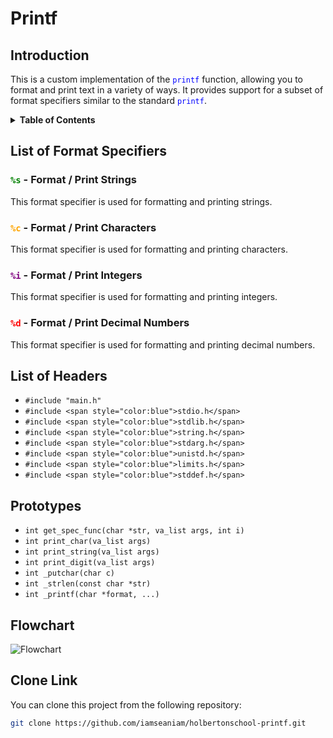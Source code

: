 # Printf

## Introduction

This is a custom implementation of the <span style="color:blue">`printf`</span> function, allowing you to format and print text in a variety of ways. It provides support for a subset of format specifiers similar to the standard <span style="color:blue">`printf`</span>.

<details>
<summary><strong>Table of Contents</strong></summary>

- [List of Format Specifiers](#list-of-format-specifiers)
- [List of Headers](#list-of-headers)
- [Prototypes](#prototypes)
- [Flowchart](#flowchart)
- [Clone Link](#clone-link)
</details>

## List of Format Specifiers

### <span style="color:green">`%s`</span> - Format / Print Strings

This format specifier is used for formatting and printing strings.

### <span style="color:orange">`%c`</span> - Format / Print Characters

This format specifier is used for formatting and printing characters.

### <span style="color:purple">`%i`</span> - Format / Print Integers

This format specifier is used for formatting and printing integers.

### <span style="color:red">`%d`</span> - Format / Print Decimal Numbers

This format specifier is used for formatting and printing decimal numbers.

## List of Headers

- `#include "main.h"`
- `#include <span style="color:blue">stdio.h</span>`
- `#include <span style="color:blue">stdlib.h</span>`
- `#include <span style="color:blue">string.h</span>`
- `#include <span style="color:blue">stdarg.h</span>`
- `#include <span style="color:blue">unistd.h</span>`
- `#include <span style="color:blue">limits.h</span>`
- `#include <span style="color:blue">stddef.h</span>`

## Prototypes

- `int get_spec_func(char *str, va_list args, int i)`
- `int print_char(va_list args)`
- `int print_string(va_list args)`
- `int print_digit(va_list args)`
- `int _putchar(char c)`
- `int _strlen(const char *str)`
- `int _printf(char *format, ...)`

## Flowchart

![Flowchart](https://github.com/iamseaniam/holbertonschool-printf/commit/801991e7e1b5c31e9b04f40dd712e1337e79c339)

## Clone Link

You can clone this project from the following repository:

```sh
git clone https://github.com/iamseaniam/holbertonschool-printf.git

